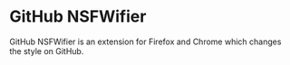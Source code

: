 # GitHub NSFWifier
GitHub NSFWifier is an extension for Firefox and Chrome which changes the style on GitHub.
